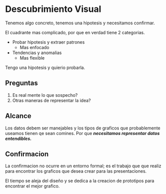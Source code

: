 # Descubrimiento Visual

Tenemos algo concreto, tenemos una hipotesis y necesitamos confirmar.

El cuadrante mas complicado, por que en verdad tiene 2 categorias.
- Probar hipotesis y extraer patrones
    - Mas enfocado
- Tendencias y anomalias
    - Mas flexible


Tengo una hipotesis y quierio probarla.

## Preguntas
1. Es real mente lo que sospecho?
2. Otras maneras de representar la idea?

## Alcance
Los datos debem ser manejables y los tipos de graficos que probablemente useamos tienen qe sean comines. Por que ***necesitamos representar datos entendibles.***

## Confirmacion
La confirmacion no ocurre en un entorno formal; es el trabajo que que realiz para encontrar los graficos que desea crear para las presentaciones.

El tiempo se aleja del diseño y se dedica a la creacion de prototipos para encontrar el mejor grafico.